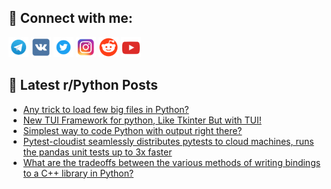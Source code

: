 ## 🔎 Connect with me:
[<img src="https://github.com/bullbesh/bullbesh/blob/main/images/Telegram.png" width="32" height="32" />](https://t.me/bullbesh)
[<img src="https://github.com/bullbesh/bullbesh/blob/main/images/VK.png" width="32" height="32" />](https://vk.com/bullbesh)
[<img src="https://github.com/bullbesh/bullbesh/blob/main/images/Twitter.png" width="32" height="32" />](https://twitter.com/bullbesh1)
[<img src="https://github.com/bullbesh/bullbesh/blob/main/images/Instagram.png" width="32" height="32" />](https://www.instagram.com/bullbesh)
[<img src="https://github.com/bullbesh/bullbesh/blob/main/images/Reddit.png" width="32" height="32" />](https://www.reddit.com/user/bullbesh)
[<img src="https://github.com/bullbesh/bullbesh/blob/main/images/YouTube.png" width="32" height="32" />](https://www.youtube.com/channel/UCtfjRs6uzgq5mfm8S06WTcg)

## 📕 Latest r/Python Posts
<!-- BLOG-POST-LIST:START -->
- [Any trick to load few big files in Python?](https://www.reddit.com/r/Python/comments/x87oyq/any_trick_to_load_few_big_files_in_python/)
- [New TUI Framework for python, Like Tkinter But with TUI!](https://www.reddit.com/r/Python/comments/x86pes/new_tui_framework_for_python_like_tkinter_but/)
- [Simplest way to code Python with output right there?](https://www.reddit.com/r/Python/comments/x86low/simplest_way_to_code_python_with_output_right/)
- [Pytest-cloudist seamlessly distributes pytests to cloud machines, runs the pandas unit tests up to 3x faster](https://www.reddit.com/r/Python/comments/x86gok/pytestcloudist_seamlessly_distributes_pytests_to/)
- [What are the tradeoffs between the various methods of writing bindings to a C++ library in Python?](https://www.reddit.com/r/Python/comments/x84av4/what_are_the_tradeoffs_between_the_various/)
<!-- BLOG-POST-LIST:END -->
